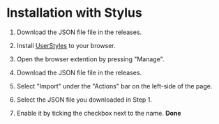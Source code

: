 # Installation with Stylus

1. Download the JSON file file in the releases.

2. Install [UserStyles](https://userstyles.org/) to your browser.

3. Open the browser extention by pressing "Manage".

4. Download the JSON file file in the releases.

5. Select "Import" under the "Actions" bar on the left-side of the page.

6. Select the JSON file you downloaded in Step 1.

7. Enable it by ticking the checkbox next to the name.
**Done**
